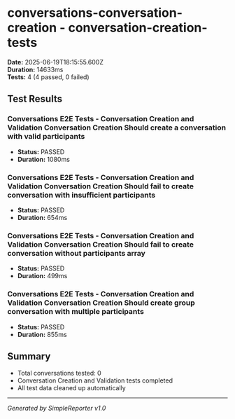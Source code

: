 # conversations-conversation-creation - conversation-creation-tests

**Date:** 2025-06-19T18:15:55.600Z  
**Duration:** 14633ms  
**Tests:** 4 (4 passed, 0 failed)

## Test Results


### Conversations E2E Tests - Conversation Creation and Validation Conversation Creation Should create a conversation with valid participants
- **Status:** PASSED
- **Duration:** 1080ms



### Conversations E2E Tests - Conversation Creation and Validation Conversation Creation Should fail to create conversation with insufficient participants
- **Status:** PASSED
- **Duration:** 654ms



### Conversations E2E Tests - Conversation Creation and Validation Conversation Creation Should fail to create conversation without participants array
- **Status:** PASSED
- **Duration:** 499ms



### Conversations E2E Tests - Conversation Creation and Validation Conversation Creation Should create group conversation with multiple participants
- **Status:** PASSED
- **Duration:** 855ms



## Summary

- Total conversations tested: 0
- Conversation Creation and Validation tests completed
- All test data cleaned up automatically

---
*Generated by SimpleReporter v1.0*
